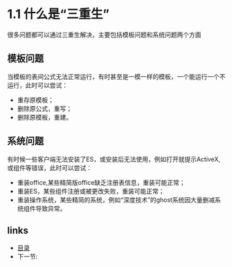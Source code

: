 # 1.1 什么是“三重生”

 很多问题都可以通过三重生解决，主要包括模板问题和系统问题两个方面

## 模板问题
当模板的表间公式无法正常运行，有时甚至是一模一样的模板，一个能运行一个不运行，此时可以尝试：

 * 重存原模板；
 * 删除原公式，重写；
 * 删除原模板，重建。

## 系统问题
有时候一些客户端无法安装了ES，或安装后无法使用，例如打开就提示ActiveX,或组件等错误，此时可以尝试：

 * 重装office,某些精简版office缺乏注册表信息，重装可能正常；
 * 重装ES，某些组件注册或被更改失败，重装可能正常；
 * 重装操作系统，某些精简的系统，例如“深度技术”的ghost系统因大量删减系统组件导致异常。
 
## links
  * [目录](<preface.md>)
  * 下一节: [ ](<01.2.md>)
